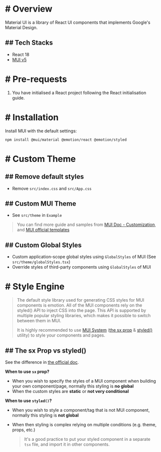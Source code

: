 # # Overview

Material UI is a library of React UI components that implements Google's Material Design.

## ## Tech Stacks

- React 18
- [MUI v5](https://mui.com/material-ui/getting-started/overview/)

# # Pre-requests

1. You have initialised a React project following the React initialisation guide.

# # Installation

Install MUI with the default settings:

```shell
npm install @mui/material @emotion/react @emotion/styled
```

# # Custom Theme

## ## Remove default styles

- Remove `src/index.css` and `src/App.css`

## ## Custom MUI Theme

- See `src/theme` in `Example`

> You can find more guide and samples from [MUI Doc - Customization](https://mui.com/material-ui/customization/theming/), and [MUI official templates](https://mui.com/store/?utm_source=docs&utm_medium=referral&utm_campaign=sidenav)

## ## Custom Global Styles

- Custom application-scope global styles using `GlobalStyles` of MUI (See `src/theme/globalStyles.tsx`)
- Override styles of third-party components using `GlobalStyles` of MUI

# # Style Engine

> The default style library used for generating CSS styles for MUI components is emotion. All of the MUI components rely on the styled() API to inject CSS into the page. This API is supported by multiple popular styling libraries, which makes it possible to switch between them in MUI.
> 
> It is highly recommended to use [MUI System](https://mui.com/system/getting-started/overview/) ([the sx prop](https://mui.com/system/getting-started/the-sx-prop/) & [styled()](https://mui.com/system/styled/) utility) to style your components and pages.

## ## The sx Prop vs styled()

See the difference in [the official doc](https://mui.com/system/styled/#difference-with-the-sx-prop).

**When to use `sx` prop?**

- When you wish to specify the styles of a MUI component when building your own component/page, normally this styling is **no global**
- When the custom styles are **static** or **not very conditional**

**When to use `styled()`?**

- When you wish to style a component/tag that is not MUI component, normally this styling is **not global**
- When then styling is complex relying on multiple conditions (e.g. theme, props, etc.)

    > It's a good practice to put your styled component in a separate `tsx` file, and import it in other components.
